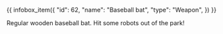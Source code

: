 {{ infobox_item({
	"id": 62,
	"name": "Baseball bat",
	"type": "Weapon",
}) }}

Regular wooden baseball bat. Hit some robots out of the park!